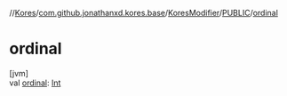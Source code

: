 //[Kores](../../../../index.md)/[com.github.jonathanxd.kores.base](../../index.md)/[KoresModifier](../index.md)/[PUBLIC](index.md)/[ordinal](ordinal.md)

# ordinal

[jvm]\
val [ordinal](ordinal.md): [Int](https://kotlinlang.org/api/latest/jvm/stdlib/kotlin/-int/index.html)
